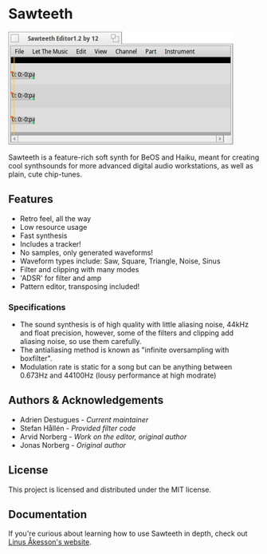 # Sawteeth

![](screenshot.png)

Sawteeth is a feature-rich soft synth for BeOS and Haiku, meant for creating cool synthsounds for more advanced digital audio workstations, as well as plain, cute chip-tunes.

## Features

* Retro feel, all the way 
* Low resource usage
* Fast synthesis
* Includes a tracker!
* No samples, only generated waveforms! 
* Waveform types include: Saw, Square, Triangle, Noise, Sinus
* Filter and clipping with many modes
* 'ADSR' for filter and amp
* Pattern editor, transposing included!

### Specifications

* The sound synthesis is of high quality with little aliasing noise, 44kHz and float precision, however, some of the filters and clipping add aliasing noise, so use them carefully.
* The antialiasing method is known as "infinite oversampling with boxfilter".
* Modulation rate is static for a song but can be anything between 0.673Hz and 44100Hz (lousy performance at high modrate)

## Authors & Acknowledgements

* Adrien Destugues - *Current maintainer*
* Stefan Hållén - *Provided filter code*
* Arvid Norberg - *Work on the editor, original author*
* Jonas Norberg - *Original author*

## License

This project is licensed and distributed under the MIT license.

## Documentation

If you're curious about learning how to use Sawteeth in depth, check out [Linus Åkesson's website](http://www.linusakesson.net/music/elements/index.php).
